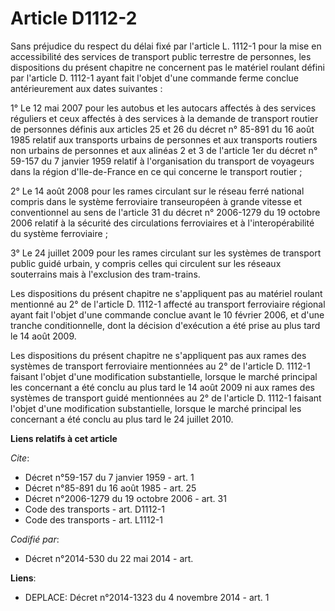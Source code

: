 # Article D1112-2

Sans préjudice du respect du délai fixé par l'article L. 1112-1 pour la mise en accessibilité des services de transport
public terrestre de personnes, les dispositions du présent chapitre ne concernent pas le matériel roulant défini par
l'article D. 1112-1 ayant fait l'objet d'une commande ferme conclue antérieurement aux dates suivantes : 

1° Le 12 mai 2007 pour les autobus et les autocars affectés à des services réguliers et ceux affectés à des services à la
demande de transport routier de personnes définis aux articles 25 et 26 du décret n° 85-891 du 16 août 1985 relatif aux
transports urbains de personnes et aux transports routiers non urbains de personnes et aux alinéas 2 et 3 de l'article 1er du
décret n° 59-157 du 7 janvier 1959 relatif à l'organisation du transport de voyageurs dans la région d'Ile-de-France en ce
qui concerne le transport routier ; 

2° Le 14 août 2008 pour les rames circulant sur le réseau ferré national compris dans le système ferroviaire transeuropéen à
grande vitesse et conventionnel au sens de l'article 31 du décret n° 2006-1279 du 19 octobre 2006 relatif à la sécurité des
circulations ferroviaires et à l'interopérabilité du système ferroviaire ; 

3° Le 24 juillet 2009 pour les rames circulant sur les systèmes de transport public guidé urbain, y compris celles qui
circulent sur les réseaux souterrains mais à l'exclusion des tram-trains. 

Les dispositions du présent chapitre ne s'appliquent pas au matériel roulant mentionné au 2° de l'article D. 1112-1 affecté
au transport ferroviaire régional ayant fait l'objet d'une commande conclue avant le 10 février 2006, et d'une tranche
conditionnelle, dont la décision d'exécution a été prise au plus tard le 14 août 2009. 

Les dispositions du présent chapitre ne s'appliquent pas aux rames des systèmes de transport ferroviaire mentionnées au 2° de
l'article D. 1112-1 faisant l'objet d'une modification substantielle, lorsque le marché principal les concernant a été conclu
au plus tard le 14 août 2009 ni aux rames des systèmes de transport guidé mentionnées au 2° de l'article D. 1112-1 faisant
l'objet d'une modification substantielle, lorsque le marché principal les concernant a été conclu au plus tard le 24 juillet
2010.

**Liens relatifs à cet article**

_Cite_:

  - Décret n°59-157 du 7 janvier 1959 - art. 1
  - Décret n°85-891 du 16 août 1985 - art. 25
  - Décret n°2006-1279 du 19 octobre 2006 - art. 31
  - Code des transports - art. D1112-1
  - Code des transports - art. L1112-1

_Codifié par_:

  - Décret n°2014-530 du 22 mai 2014 - art.

**Liens**:

  - DEPLACE: Décret n°2014-1323 du 4 novembre 2014 - art. 1
